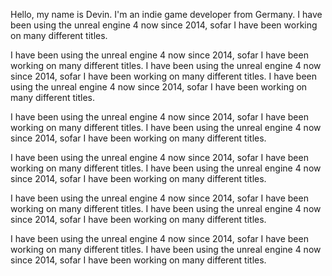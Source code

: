 Hello, my name is Devin. I'm an indie game developer from Germany.
I have been using the unreal engine 4 now since 2014, sofar I have been working on many different titles.

I have been using the unreal engine 4 now since 2014, sofar I have been working on many different titles.
I have been using the unreal engine 4 now since 2014, sofar I have been working on many different titles.
I have been using the unreal engine 4 now since 2014, sofar I have been working on many different titles.

I have been using the unreal engine 4 now since 2014, sofar I have been working on many different titles.
I have been using the unreal engine 4 now since 2014, sofar I have been working on many different titles.

I have been using the unreal engine 4 now since 2014, sofar I have been working on many different titles.
I have been using the unreal engine 4 now since 2014, sofar I have been working on many different titles.


I have been using the unreal engine 4 now since 2014, sofar I have been working on many different titles.
I have been using the unreal engine 4 now since 2014, sofar I have been working on many different titles.


I have been using the unreal engine 4 now since 2014, sofar I have been working on many different titles.
I have been using the unreal engine 4 now since 2014, sofar I have been working on many different titles.


